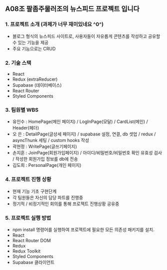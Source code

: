 ## A08조 팔좀주물러조의 뉴스피드 프로젝트 입니다

### 1. 프로젝트 소개 (과제가 너무 재미있네요 ^0^)

-   블로그 형식의 뉴스피드 사이트로, 사용자들이 자유롭게 콘텐츠를 작성하고 공유할 수 있는 기능을 제공
-   주요 기능으로는 CRUD

### 2. 기술 스택

-   React
-   Redux (extraReducer)
-   Supabase (데이터베이스)
-   React Router
-   Styled Components

### 3. 팀원별 WBS

-   유인수 : HomePage(메인 페이지) / LogInPage(모달) / CardList(메인) / Header(헤더)
-   오 은 : DetailPage(글상세 페이지) / supabase 설정, 연결, db 셋업 / redux / asyncThunk 세팅 / custom hooks 작성
-   곽현정 : WritePage(글쓰기페이지)
-   손지훈 : JoinPage(회원가입페이지) / 아이디/비밀번호/비밀번호 확인 유효성 검사 / 작성한 회원가입 정보를 db에 전송
-   김도희 : PersonalPage(개인 페이지)

### 4. 프로젝트 진행 상황

-   현재 기능 기초 구현단계
-   각 팀원들은 자신의 담당 파트를 진행중
-   정기적 / 비정기적인 회의를 통해 프로젝트 진행상황 공유중

### 5. 프로젝트 실행 방법

-   npm install 명령어를 실행하여 프로젝트에 필요한 모든 의존성 패키지를 설치.
-   React
-   React Router DOM
-   Redux
-   Redux Toolkit
-   Styled Components
-   Supabase 클라이언트
